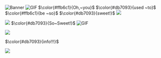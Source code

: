  ![Banner](https://cdn.discordapp.com/attachments/843965480280653867/1313574943253991434/alcremie_banner.png?ex=6750a17f&is=674f4fff&hm=d4bcb73f6725184772a48977ffc338bf3f981432fb51a7401328c4c699f954f8&)
![GIF](https://gifs4crds.carrd.co/assets/images/image21.gif?vca07fc73a) $\color{#ffb6c1}{Oh,~you}$  $\color{#db7093}{used ~to}$
$\color{#ffb6c1}{be ~so}$
$\color{#db7093}{sweet!}$
![](https://static.wikia.nocookie.net/pkmn-rejuvenation/images/2/20/Icon869.png/revision/latest?cb=20210321041553)

![](https://64.media.tumblr.com/e6c8da2718dc3e965e35f2240796ca28/992b26fd25f142bf-75/s1280x1920/64de0394e7be4393a96310efaa2562e182df2150.png)
 $\color{#db7093}{So~Sweet!}$ ![GIF](https://gifs4crds.carrd.co/assets/images/image21.gif?vca07fc73a)

![](https://static.wikia.nocookie.net/pkmn-rejuvenation/images/b/bd/869.png/revision/latest?cb=20210802142010) 

$\color{#db7093}{info!!!}$

![](https://64.media.tumblr.com/24b8b6c6a402157148f6fd5823397fa8/tumblr_inline_pdg137E1jH1rhwzwl_75sq.gifv) 
